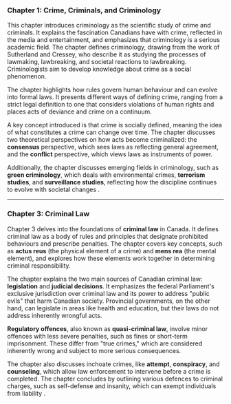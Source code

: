 ### Chapter 1: Crime, Criminals, and Criminology

This chapter introduces criminology as the scientific study of crime and criminals. It explains the fascination Canadians have with crime, reflected in the media and entertainment, and emphasizes that criminology is a serious academic field. The chapter defines criminology, drawing from the work of Sutherland and Cressey, who describe it as studying the processes of lawmaking, lawbreaking, and societal reactions to lawbreaking. Criminologists aim to develop knowledge about crime as a social phenomenon.

The chapter highlights how rules govern human behaviour and can evolve into formal laws. It presents different ways of defining crime, ranging from a strict legal definition to one that considers violations of human rights and places acts of deviance and crime on a continuum.

A key concept introduced is that crime is socially defined, meaning the idea of what constitutes a crime can change over time. The chapter discusses two theoretical perspectives on how acts become criminalized: the **consensus** perspective, which sees laws as reflecting general agreement, and the **conflict** perspective, which views laws as instruments of power.

Additionally, the chapter discusses emerging fields in criminology, such as **green criminology**, which deals with environmental crimes, **terrorism studies**, and **surveillance studies**, reflecting how the discipline continues to evolve with societal changes   .

---

### Chapter 3: Criminal Law

Chapter 3 delves into the foundations of **criminal law** in Canada. It defines criminal law as a body of rules and principles that designate prohibited behaviours and prescribe penalties. The chapter covers key concepts, such as **actus reus** (the physical element of a crime) and **mens rea** (the mental element), and explores how these elements work together in determining criminal responsibility.

The chapter explains the two main sources of Canadian criminal law: **legislation** and **judicial decisions**. It emphasizes the federal Parliament's exclusive jurisdiction over criminal law and its power to address "public evils" that harm Canadian society. Provincial governments, on the other hand, can legislate in areas like health and education, but their laws do not address inherently wrongful acts.

**Regulatory offences**, also known as **quasi-criminal law**, involve minor offences with less severe penalties, such as fines or short-term imprisonment. These differ from "true crimes," which are considered inherently wrong and subject to more serious consequences.

The chapter also discusses inchoate crimes, like **attempt**, **conspiracy**, and **counseling**, which allow law enforcement to intervene before a crime is completed. The chapter concludes by outlining various defences to criminal charges, such as self-defense and insanity, which can exempt individuals from liability   .